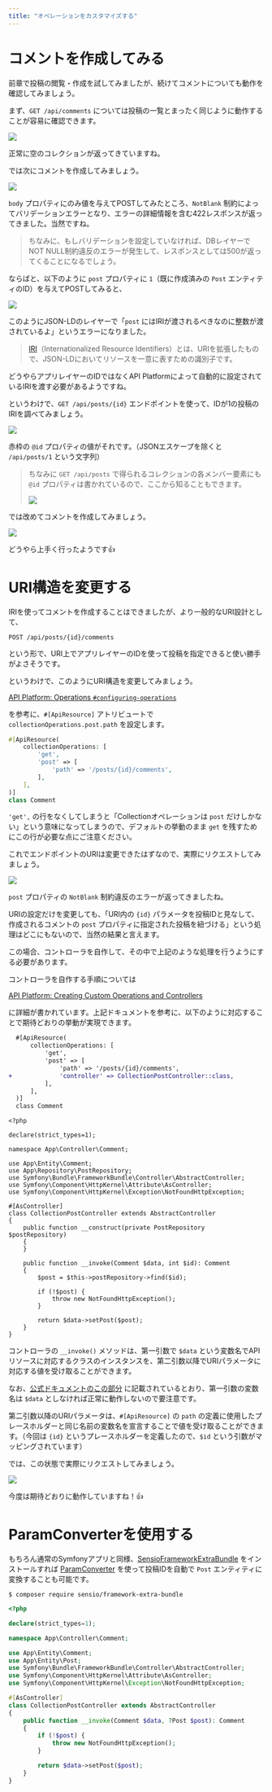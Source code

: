 ```yaml
---
title: "オペレーションをカスタマイズする"
---
```


# コメントを作成してみる

前章で投稿の閲覧・作成を試してみましたが、続けてコメントについても動作を確認してみましょう。

まず、`GET /api/comments` については投稿の一覧とまったく同じように動作することが容易に確認できます。

![](https://storage.googleapis.com/zenn-user-upload/eb449cf60dda-20220505.png)

正常に空のコレクションが返ってきていますね。

では次にコメントを作成してみましょう。

![](https://storage.googleapis.com/zenn-user-upload/e402e74d8164-20220505.png)

`body` プロパティにのみ値を与えてPOSTしてみたところ、`NotBlank` 制約によってバリデーションエラーとなり、エラーの詳細情報を含む422レスポンスが返ってきました。当然ですね。

> ちなみに、もしバリデーションを設定していなければ、DBレイヤーでNOT NULL制約違反のエラーが発生して、レスポンスとしては500が返ってくることになるでしょう。

ならばと、以下のように `post` プロパティに `1`（既に作成済みの `Post` エンティティのID）を与えてPOSTしてみると、

![](https://storage.googleapis.com/zenn-user-upload/1d66716ac4be-20220505.png)

このようにJSON-LDのレイヤーで「`post` にはIRIが渡されるべきなのに整数が渡されているよ」というエラーになりました。

> [IRI](https://www.w3.org/TR/json-ld/#iris)（Internationalized Resource Identifiers）とは、URIを拡張したもので、JSON-LDにおいてリソースを一意に表すための識別子です。

どうやらアプリレイヤーのIDではなくAPI Platformによって自動的に設定されているIRIを渡す必要があるようですね。

というわけで、`GET /api/posts/{id}` エンドポイントを使って、IDが1の投稿のIRIを調べてみましょう。

![](https://storage.googleapis.com/zenn-user-upload/a3794682e267-20220505.png)

赤枠の `@id` プロパティの値がそれです。（JSONエスケープを除くと `/api/posts/1` という文字列）

> ちなみに `GET /api/posts` で得られるコレクションの各メンバー要素にも `@id` プロパティは書かれているので、ここから知ることもできます。
>
> ![](https://storage.googleapis.com/zenn-user-upload/6bd1a3803e94-20220505.png)

では改めてコメントを作成してみましょう。

![](https://storage.googleapis.com/zenn-user-upload/5730ac41522a-20220505.png)

どうやら上手く行ったようです👍

# URI構造を変更する

IRIを使ってコメントを作成することはできましたが、より一般的なURI設計として、

```
POST /api/posts/{id}/comments
```

という形で、URI上でアプリレイヤーのIDを使って投稿を指定できると使い勝手がよさそうです。

というわけで、このようにURI構造を変更してみましょう。

[API Platform: Operations `#configuring-operations`](https://api-platform.com/docs/core/operations/#configuring-operations)

を参考に、`#[ApiResource]` アトリビュートで `collectionOperations.post.path` を設定します。

```php
#[ApiResource(
    collectionOperations: [
        'get',
        'post' => [
            'path' => '/posts/{id}/comments',
        ],
    ],
)]
class Comment
```

`'get',` の行をなくしてしまうと「Collectionオペレーションは `post` だけしかない」という意味になってしまうので、デフォルトの挙動のまま `get` を残すためにこの行が必要な点にご注意ください。

これでエンドポイントのURIは変更できたはずなので、実際にリクエストしてみましょう。

![](https://storage.googleapis.com/zenn-user-upload/f56682d1f604-20220505.png)

`post` プロパティの `NotBlank` 制約違反のエラーが返ってきましたね。

URIの設定だけを変更しても、「URI内の `{id}` パラメータを投稿IDと見なして、作成されるコメントの `post` プロパティに指定された投稿を紐づける」という処理はどこにもないので、当然の結果と言えます。

この場合、コントローラを自作して、その中で上記のような処理を行うようにする必要があります。

コントローラを自作する手順については

[API Platform: Creating Custom Operations and Controllers](https://api-platform.com/docs/core/controllers/)

に詳細が書かれています。上記ドキュメントを参考に、以下のように対応することで期待どおりの挙動が実現できます。

```diff
  #[ApiResource(
      collectionOperations: [
          'get',
          'post' => [
              'path' => '/posts/{id}/comments',
+             'controller' => CollectionPostController::class,
          ],
      ],
  )]
  class Comment
```

```php:src/Controller/Comment/CollectionPostController.php
<?php

declare(strict_types=1);

namespace App\Controller\Comment;

use App\Entity\Comment;
use App\Repository\PostRepository;
use Symfony\Bundle\FrameworkBundle\Controller\AbstractController;
use Symfony\Component\HttpKernel\Attribute\AsController;
use Symfony\Component\HttpKernel\Exception\NotFoundHttpException;

#[AsController]
class CollectionPostController extends AbstractController
{
    public function __construct(private PostRepository $postRepository)
    {
    }

    public function __invoke(Comment $data, int $id): Comment
    {
        $post = $this->postRepository->find($id);

        if (!$post) {
            throw new NotFoundHttpException();
        }

        return $data->setPost($post);
    }
}
```

コントローラの `__invoke()` メソッドは、第一引数で `$data` という変数名でAPIリソースに対応するクラスのインスタンスを、第二引数以降でURIパラメータに対応する値を受け取ることができます。

なお、[公式ドキュメントのこの部分](https://api-platform.com/docs/core/controllers/#:~:text=warning%3A%20the%20__invoke()%20method%20parameter%20must%20be%20called%20%24data%2C%20otherwise%2C%20it%20will%20not%20be%20filled%20correctly!) に記載されているとおり、第一引数の変数名は `$data` としなければ正常に動作しないので要注意です。

第二引数以降のURIパラメータは、`#[ApiResource]` の `path` の定義に使用したプレースホルダーと同じ名前の変数名を宣言することで値を受け取ることができます。（今回は `{id}` というプレースホルダーを定義したので、`$id` という引数がマッピングされています）

では、この状態で実際にリクエストしてみましょう。

![](https://storage.googleapis.com/zenn-user-upload/e478db08ce0b-20220505.png)

今度は期待どおりに動作していますね！👍

# ParamConverterを使用する

もちろん通常のSymfonyアプリと同様、[SensioFrameworkExtraBundle](https://symfony.com/doc/current/SensioFrameworkExtraBundle/index.html) をインストールすれば [ParamConverter](https://symfony.com/doc/current/SensioFrameworkExtraBundle/annotations/converters.html) を使って投稿IDを自動で `Post` エンティティに変換することも可能です。

```shell
$ composer require sensio/framework-extra-bundle
```

```php
<?php

declare(strict_types=1);

namespace App\Controller\Comment;

use App\Entity\Comment;
use App\Entity\Post;
use Symfony\Bundle\FrameworkBundle\Controller\AbstractController;
use Symfony\Component\HttpKernel\Attribute\AsController;
use Symfony\Component\HttpKernel\Exception\NotFoundHttpException;

#[AsController]
class CollectionPostController extends AbstractController
{
    public function __invoke(Comment $data, ?Post $post): Comment
    {
        if (!$post) {
            throw new NotFoundHttpException();
        }

        return $data->setPost($post);
    }
}
```
